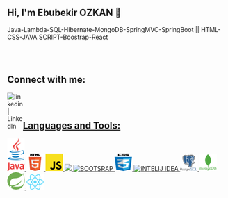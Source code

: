 ## Hi, I'm Ebubekir OZKAN 👋
Java-Lambda-SQL-Hibernate-MongoDB-SpringMVC-SpringBoot ||  HTML-CSS-JAVA SCRIPT-Boostrap-React





<br/>
<br/>

## Connect with me:
<a href="https://www.linkedin.com/in/ebubekirozkan/)" target="_blank"><img align="left" alt="linkedin | LinkedIn" width="36px" src="https://raw.githubusercontent.com/peterthehan/peterthehan/master/assets/linkedin.svg" />



<br>
</br>

## Languages and Tools:
<a href="#"> <img src="https://github.com/eozkanch/JavaScript/blob/main/icons/java.png" alt="JAVA" width="40"  /> </a>
<a href="#"> <img src="https://github.com/eozkanch/JavaScript/blob/main/icons/HTML5.png" alt="HTML 5" width="40" /> </a>
<a href="#"> <img src="https://github.com/eozkanch/JavaScript/blob/main/icons/Js.png" alt="JS 3" width="40"  /> </a>
<a href="#"> <img src="https://upload.wikimedia.org/wikipedia/commons/9/9a/Visual_Studio_Code_1.35_icon.svg" width="40" /> </a>
<a href="#"> <img src="https://upload.wikimedia.org/wikipedia/commons/b/b2/Bootstrap_logo.svg" alt="BOOTSRAP" width="40" /> </a>
<a href="#"> <img src="https://github.com/eozkanch/JavaScript/blob/main/icons/CSS3.png" width="40" height="40"/> </a>
<a href="#"> <img src="https://upload.wikimedia.org/wikipedia/commons/9/9c/IntelliJ_IDEA_Icon.svg" alt="iNTELIJ iDEA" width="40" /> </a>
<a href="#"> <img src="https://github.com/eozkanch/JavaScript/blob/main/icons/postgresql.png" alt="Postgresql" width="40" /> </a>
<a href="#"> <img src="https://github.com/eozkanch/JavaScript/blob/main/icons/mongodb.png" alt="MongoDb" width="40"  /> </a>
<a href="#"> <img src="https://github.com/eozkanch/JavaScript/blob/main/icons/spring.png" width="40" /> </a>
<a href="#"> <img src="https://github.com/eozkanch/JavaScript/blob/main/icons/React.png"  alt="React" width="40" /> </a>

